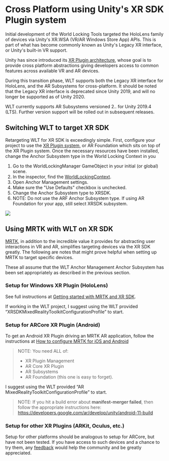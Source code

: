 
# Cross Platform using Unity's XR SDK Plugin system

Initial development of the World Locking Tools targeted the HoloLens family of devices via Unity's XR.WSA (VR/AR Windows Store App) APIs. This is part of what has become commonly known as Unity's Legacy XR interface, or Unity's built-in VR support. 

Unity has since introduced its [XR Plugin architecture](href:https://docs.unity3d.com/Manual/XRPluginArchitecture.html), whose goal is to provide cross platform abstractions giving developers access to common features across available VR and AR devices.

During this transition phase, WLT supports both the Legacy XR interface for HoloLens, and the AR Subsystems for cross-platform. It should be noted that the Legacy XR interface is deprecated since Unity 2019, and will no longer be supported as of Unity 2020. 

WLT currently supports AR Subsystems versioned 2.*.* for Unity 2019.4 (LTS). Further version support will be rolled out in subsequent releases.

## Switching WLT to target XR SDK

Retargeting WLT for XR SDK is exceedingly simple. First, configure your project to use the [XR Plugin system](href:https://docs.unity3d.com/Manual/configuring-project-for-xr.html), or AR Foundation which sits on top of the XR Plugin system. Once the necessary resources have been installed, change the Anchor Subsystem type in the World Locking Context in you

1. Go to the WorldLockingManager GameObject in your initial (or global) scene.
2. In the inspector, find the [WorldLockingContext](WorldLockingContext.md).
3. Open Anchor Management settings.
4. Make sure the "Use Defaults" checkbox is unchecked.
5. Change the Anchor Subsystem type to XRSDK.
6. NOTE: Do not use the ARF Anchor Subsystem type. If using AR Foundation for your app, still select XRSDK subsystem.

![](~/DocGen/Images/Screens/AnchorSubsystemXRSDK.jpg)

## Using MRTK with WLT on XR SDK

[MRTK](href:https://microsoft.github.io/MixedRealityToolkit-Unity/README.html), in addition to the incredible value it provides for abstracting user interactions in VR and AR, simplifies targeting devices via the XR SDK greatly. The following are notes that might prove helpful when setting up MRTK to target specific devices.

These all assume that the WLT Anchor Management Anchor Subsystem has been set appropriately as described in the previous section.

### Setup for Windows XR Plugin (HoloLens)

See full instructions at [Getting started with MRTK and XR SDK](href:https://microsoft.github.io/MixedRealityToolkit-Unity/version/releases/2.5.1/Documentation/GettingStartedWithMRTKAndXRSDK.html?q=2020).

If working in the WLT project, I suggest using the WLT provided “XRSDKMixedRealityToolkitConfigurationProfile” to start.

### Setup for ARCore XR Plugin (Android)

To get an Android XR Plugin driving an MRTK AR application, follow the instructions at [How to configure MRTK for iOS and Android](href:https://microsoft.github.io/MixedRealityToolkit-Unity/version/releases/2.5.1/Documentation/CrossPlatform/UsingARFoundation.html?q=2020)

> NOTE: You need ALL of:
> * XR Plugin Management
> * AR Core XR Plugin
> * AR Subsystems
> * AR Foundation (this one is easy to forget).

I suggest using the WLT provided “AR MixedRealityToolkitConfigurationProfile” to start.

> NOTE: If you hit a build error about **manifest-merger failed**, then follow the appropriate instructions here:
https://developers.google.com/ar/develop/unity/android-11-build

### Setup for other XR Plugins (ARKit, Oculus, etc.)

Setup for other platforms should be analogous to setup for ARCore, but have not been tested. If you have access to such devices and a chance to try them, any [feedback](~/DocGen/Documentation/Howtos/Contributing.md) would help the community and be greatly appreciated.